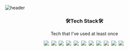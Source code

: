 ![header](https://capsule-render.vercel.app/api?type=slice&color-auto&heigt=300&section=header&text=JaejunLee&fontSize=90)

<h3 align="center">🛠Tech Stack🛠</h3>

<p align="center"> Tech that I've used at least once </p>

<p align="center">
  <img src="https://img.shields.io/badge/HTML5-orange?style=flat-square&logo=HTML5&logoColor=white"/></a>&nbsp
  <img src="https://img.shields.io/badge/CSS3-blue?style=flat-square&logo=CSS3&logoColor=white"/></a>&nbsp
  <img src="https://img.shields.io/badge/JavaScript-yellow?style=flat-square&logo=JavaScript&logoColor=white"/></a>&nbsp
  <img src="https://img.shields.io/badge/JavaScript-yellow?style=flat-square&logo=JavaScript&logoColor=white"/></a>&nbsp
  <img src="https://img.shields.io/badge/Java-blue?style=flat-square&logo=OpenJDK&logoColor=white"/></a>&nbsp 
  <img src="https://img.shields.io/badge/SpringBoot-green?style=flat-square&logo=Spring&logoColor=white"/></a>&nbsp
  <img src="https://img.shields.io/badge/Apache Tomcat-F8DC75?style=flat-square&logo=Apache Tomcat&logoColor=white"/></a>&nbsp
  <img src="https://img.shields.io/badge/Oracle-red?style=flat-square&logo=Oracle&logoColor=white"/></a>&nbsp 
  <img src="https://img.shields.io/badge/MySQL-blue?style=flat-square&logo=MySQL&logoColor=white"/></a>&nbsp 
  <img src="https://img.shields.io/badge/GitHub-black?style=flat-square&logo=GitHub&logoColor=white"/></a>&nbsp 
  <img src="https://img.shields.io/badge/Sourcetree-blue?style=flat-square&logo=Sourcetree&logoColor=white"/></a>&nbsp 
</p>



<!--
**Leejj33/Leejj33** is a ✨ _special_ ✨ repository because its `README.md` (this file) appears on your GitHub profile.

Here are some ideas to get you started:

- 🔭 I’m currently working on ...
- 🌱 I’m currently learning ...
- 👯 I’m looking to collaborate on ...
- 🤔 I’m looking for help with ...
- 💬 Ask me about ...
- 📫 How to reach me: ...
- 😄 Pronouns: ...
- ⚡ Fun fact: ...
-->

